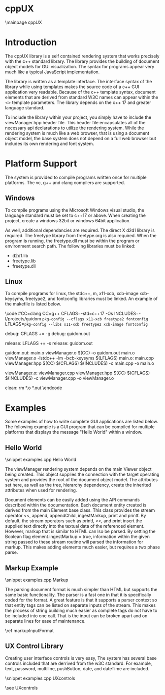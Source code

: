 cppUX
======
\mainpage cppUX

Introduction
============
The cppUX library is a self contained rendering system that works
precisely with the c++ standard library. The library provides the building 
of document object models for GUI visualization. The syntax for programs appear
very much like a typical JavaScript implementation.

The library is written as a template
interface. The interface syntax of the library while using templates makes the
source code of a c++ GUI application very readable. Because of the c++ template
syntax, document elements that are derived from standard W3C names can appear
within the <> template parameters. The library depends on the c++ 17 and greater
language standard.

To include the library within your project, you simply have to include the
viewManager.hpp header file. This header file encapsulates all of the necessary
api declarations to utilize the rendering system. While the rendering system is
much like a web browser, that is using a document object model, the base system
does not depend on a full web browser but includes its own rendering and font
system.

Platform Support
================
The system is provided to compile programs written once for multiple 
platforms. The vc, g++ and clang compilers are supported.


Windows
-------
To compile programs using the Microsoft Windows visual
studio, the language standard must be set to c++17 or above.
When creating the project, create a windows 32bit or windows 64bit
application. 

As well, additional dependancies are required.
The direct X d2d1 library is required. The freetype
library from freetype.org is also required. When the 
program is running, the freetype.dll must be within
the program or environment search path. The following 
libraries must be linked:

- d2d1.lib
- freetype.lib
- freetype.dll

Linux
-----
To compile programs for linux, the stdc++, m, x11-xcb, xcb-image 
xcb-keysyms, freetype2, and fontconfig libraries must be linked. 
An example of the makefile is listed below.

\code
#CC=clang
CC=g++
CFLAGS=-std=c++17 -Os
INCLUDES=-I/projects/guidom `pkg-config --cflags x11-xcb freetype2 fontconfig`
LFLAGS=`pkg-config --libs x11-xcb freetype2 xcb-image fontconfig`

debug: CFLAGS += -g
debug: guidom.out

release: LFLAGS += -s
release: guidom.out


guidom.out: main.o viewManager.o
        $(CC) -o guidom.out main.o viewManager.o -lstdc++ -lm -lxcb-keysyms $(LFLAGS) 
main.o: main.cpp viewManager.hpp
        $(CC) $(CFLAGS) $(INCLUDES) -c main.cpp -o main.o

viewManager.o: viewManager.cpp viewManager.hpp
        $(CC) $(CFLAGS) $(INCLUDES) -c viewManager.cpp -o viewManager.o

clean:
        rm *.o *.out
\endcode	

Examples
========
Some examples of how to write complete GUI applications are listed below. The
following example is a GUI program that can be compiled for multiple platforms
that displays the message "Hello World" within a window.

Hello World
-----------
\snippet examples.cpp Hello World

The viewManager rendering system depends on the main Viewer object being created. This
object supplies the connection with the target operating system and provides the
root of the document object model. The attributes set here, as well as the tree,
hierarchy dependency, create the inherited attributes when used for rendering.

Document elements can be easily added using the API commands described within
the documentation. Each document entity created is derived from the main
Element base class. This class provides the stream operator <<, append,
appendChild, ingestMarkup, print and printf. By default, the stream operators
such as printf, <<, and print insert the supplied text directly into the textual
data of the referenced element. However, markup that is similar to HTML can lso
be parsed. By setting the Boolean flag element.ingestMarkup = true, information
within the given string passed to these stream routine will parsed the
information for markup. This makes adding elements much easier, but requires a
two phase parse.

Markup Example
--------------
\snippet examples.cpp Markup

The parsing document format is much simpler than HTML but supports the same
basic functionality. The parser is a fast one in that it is specifically coded
for the format. A great feature is that it supports a parser context so that
entity tags can be listed on separate inputs of the stream. This makes the
process of string building much easier as complete tags do not have to be
included into one call. That is the input can be broken apart and on separate
lines for ease of maintenance.

\ref markupInputFormat

UX Control Library
------------------
Creating user interface controls is very easy, The system has several base 
controls included that are derrived from the w3C standard. For example,
text, password, multiline, pushButton, date, and dateTime are included.

\snippet examples.cpp UXcontrols

\see UXcontrols

